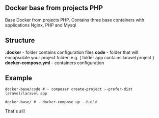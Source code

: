 ## Docker base from projects PHP

Base Docker from projects PHP.  Contains three base containers with applications Nginx, PHP and Mysql


## Structure

**.docker** - folder contains configuration files 
**code** - folder that will encapsulate your project folder. e.g. ( folder app contains laravel project )
**docker-compose.yml** - containers configuration

## Example

    docker-base/code # - composer create-project --prefer-dist laravel/laravel app

    docker-base/ # - docker-compose up --build

That's all!

